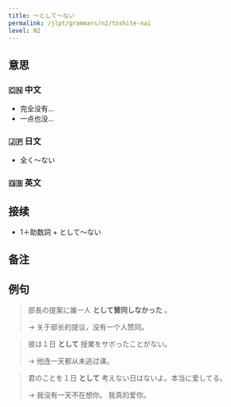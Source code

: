 ```yaml
---
title: 〜として〜ない
permalink: /jlpt/grammars/n2/toshite-nai
level: N2
---
```


## 意思

### 🇨🇳 中文

- 完全没有...
- 一点也没...

### 🇯🇵 日文

- 全く〜ない

### 🇬🇧 英文


## 接续

- 1＋助数詞 + として〜ない

## 备注


## 例句

> 部長の提案に誰一人 **として賛同しなかった** 。
>
> → 关于部长的提议，没有一个人赞同。

> 彼は１日 **として** 授業をサボったことがない。
>
> → 他连一天都从未逃过课。

> 君のことを１日 **として** 考えない日はないよ。本当に爱してる。
>
> → 我没有一天不在想你。 我真的爱你。

